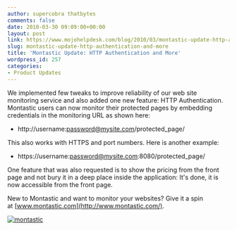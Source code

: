 ```yaml
---
author: supercobra thatbytes
comments: false
date: 2010-03-30 09:09:00+00:00
layout: post
link: https://www.mojohelpdesk.com/blog/2010/03/montastic-update-http-authentication-and-more/
slug: montastic-update-http-authentication-and-more
title: 'Montastic Update: HTTP Authentication and More'
wordpress_id: 257
categories:
- Product Updates
---
```


We implemented few tweaks to improve reliability of our web site monitoring service and also added one new feature: HTTP Authentication. Montastic users can now monitor their protected pages by embedding credentials in the monitoring URL as shown here:





	
  * http://username:password@mysite.com/protected_page/


This also works with HTTPS and port numbers. Here is another example:






	
  * https://username:password@mysite.com:8080/protected_page/




One feature that was also requested is to show the pricing from the front page and not bury it in a deep place inside the application: It's done, it is now accessible from the front page.







New to Montastic and want to monitor your websites? Give it a spin at [www.montastic.com](http://www.montastic.com/).







[![montastic](http://www.mojohelpdesk.com/blog/wordpress/wp-content/uploads/2010/03/montastic.png)](http://www.mojohelpdesk.com/blog/wordpress/wp-content/uploads/2010/03/montastic.png)
